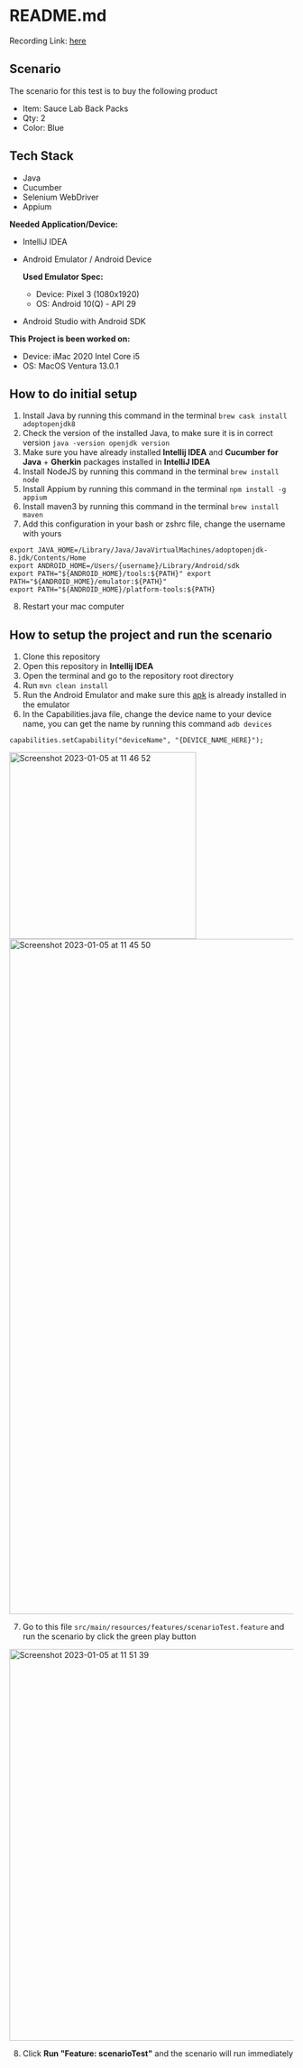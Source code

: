 # README.md

Recording Link: [here](https://drive.google.com/file/d/1mvc2hlZd87A17xnen0bzlvqAE4nNGmP7/view?usp=sharing)

## Scenario
The scenario for this test is to buy the following product
- Item: Sauce Lab Back Packs
- Qty: 2
- Color: Blue

## Tech Stack
- Java
- Cucumber
- Selenium WebDriver
- Appium

**Needed Application/Device:**
- IntelliJ IDEA
- Android Emulator / Android Device

    **Used Emulator Spec:**
    - Device: Pixel 3 (1080x1920)
    - OS: Android 10(Q) - API 29
- Android Studio with Android SDK

**This Project is been worked on:**
- Device: iMac 2020 Intel Core i5
- OS: MacOS Ventura 13.0.1

## How to do initial setup
1. Install Java by running this command in the terminal `brew cask install adoptopenjdk8`
2. Check the version of the installed Java, to make sure it is in correct version `java -version openjdk version`
3. Make sure you have already installed **Intellij IDEA** and **Cucumber for Java** + **Gherkin** packages installed in **IntelliJ IDEA**
4. Install NodeJS by running this command in the terminal `brew install node`
5. Install Appium by running this command in the terminal `npm install -g appium`
6. Install maven3 by running this command in the terminal `brew install maven`
7. Add this configuration in your bash or zshrc file, change the username with yours
```
export JAVA_HOME=/Library/Java/JavaVirtualMachines/adoptopenjdk-8.jdk/Contents/Home 
export ANDROID_HOME=/Users/{username}/Library/Android/sdk 
export PATH="${ANDROID_HOME}/tools:${PATH}" export PATH="${ANDROID_HOME}/emulator:${PATH}"
export PATH="${ANDROID_HOME}/platform-tools:${PATH}
```

8. Restart your mac computer

## How to setup the project and run the scenario
1. Clone this repository
2. Open this repository in **Intellij IDEA**
3. Open the terminal and go to the repository root directory
4. Run `mvn clean install`
5. Run the Android Emulator and make sure this [apk](https://github.com/saucelabs/my-demo-app-android/releases/download/1.0.13/mda-1.0.13-15.apk) is already installed in the emulator
6. In the Capabilities.java file, change the device name to your device name, you can get the name by running this command `adb devices`
```
capabilities.setCapability("deviceName", "{DEVICE_NAME_HERE}");
```
<img width="331" alt="Screenshot 2023-01-05 at 11 46 52" src="https://user-images.githubusercontent.com/38350074/210697336-5321cc75-07d1-46f7-8532-dea6d71bef96.png">

<img width="1196" alt="Screenshot 2023-01-05 at 11 45 50" src="https://user-images.githubusercontent.com/38350074/210697502-f6bdb35d-3bc1-4eda-9874-6f7b2ec48225.png">

7. Go to this file `src/main/resources/features/scenarioTest.feature` and run the scenario by click the green play button 

<img width="694" alt="Screenshot 2023-01-05 at 11 51 39" src="https://user-images.githubusercontent.com/38350074/210697903-c684e79a-2ebc-48b5-b2e5-58ee1ea6dd4a.png">

8. Click **Run "Feature: scenarioTest"** and the scenario will run immediately
